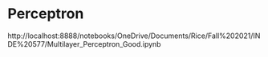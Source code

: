 # Perceptron
http://localhost:8888/notebooks/OneDrive/Documents/Rice/Fall%202021/INDE%20577/Multilayer_Perceptron_Good.ipynb
